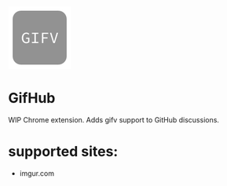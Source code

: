 ![logo](icon.png)

# GifHub

WIP Chrome extension. Adds gifv support to GitHub discussions.

# supported sites:
- imgur.com

